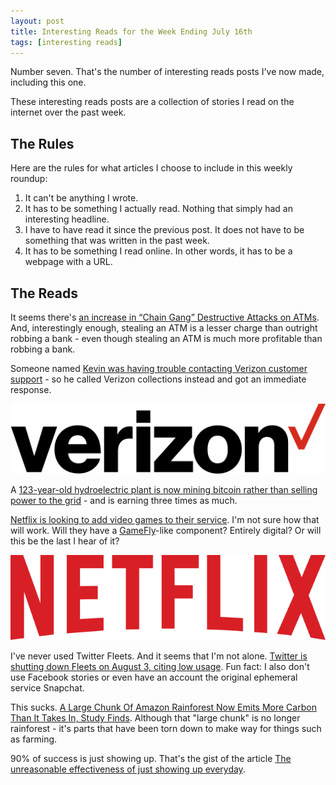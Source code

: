 ```yaml
---
layout: post
title: Interesting Reads for the Week Ending July 16th
tags: [interesting reads]
---
```


Number seven. That's the number of interesting reads posts I've now made, including this one.

These interesting reads posts are a collection of stories I read on the internet over the past week.

## The Rules

Here are the rules for what articles I choose to include in this weekly roundup:

1. It can't be anything I wrote.
2. It has to be something I actually read. Nothing that simply had an interesting headline.
3. I have to have read it since the previous post. It does not have to be something that was written in the past week.
4. It has to be something I read online. In other words, it has to be a webpage with a URL.

## The Reads

It seems there's [an increase in “Chain Gang” Destructive Attacks on ATMs](https://krebsonsecurity.com/2021/07/spike-in-chain-gang-destructive-attacks-on-atms/). And, interestingly enough, stealing an ATM is a lesser charge than outright robbing a bank - even though stealing an ATM is much more profitable than robbing a bank.

Someone named [Kevin was having trouble contacting Verizon customer support](https://www.zdnet.com/article/verizon-wasnt-responding-so-an-angry-customer-found-a-brilliant-solution/) - so he called Verizon collections instead and got an immediate response.

![The Verizon Logo](/images/logos/verizon.png)

A [123-year-old hydroelectric plant is now mining bitcoin rather than selling power to the grid](https://news.bitcoin.com/123-year-old-hydroelectric-plant-sees-new-life-mining-bitcoin-revenue-3x-higher-than-selling-to-the-grid/) - and is earning three times as much.

[Netflix is looking to add video games to their service](https://www.thedad.com/netflix-video-game/). I'm not sure how that will work. Will they have a [GameFly](https://www.gamefly.com/)-like component? Entirely digital? Or will this be the last I hear of it?

![The Netflix Logo](/images/logos/netflix.png)

I've never used Twitter Fleets. And it seems that I'm not alone. [Twitter is shutting down Fleets on August 3, citing low usage](https://techcrunch.com/2021/07/14/twitter-is-shutting-down-fleets-on-august-3-citing-low-usage/). Fun fact: I also don't use Facebook stories or even have an account the original ephemeral service Snapchat.

This sucks. [A Large Chunk Of Amazon Rainforest Now Emits More Carbon Than It Takes In, Study Finds](https://www.forbes.com/sites/nicholasreimann/2021/07/14/large-chunk-of-amazon-rainforest-now-emits-more-carbon-than-it-takes-in-study-finds/?sh=76836452acb0). Although that "large chunk" is no longer rainforest - it's parts that have been torn down to make way for things such as farming.

90% of success is just showing up. That's the gist of the article [The unreasonable effectiveness of just showing up everyday](https://typesense.org/blog/the-unreasonable-effectiveness-of-just-showing-up-everyday/).